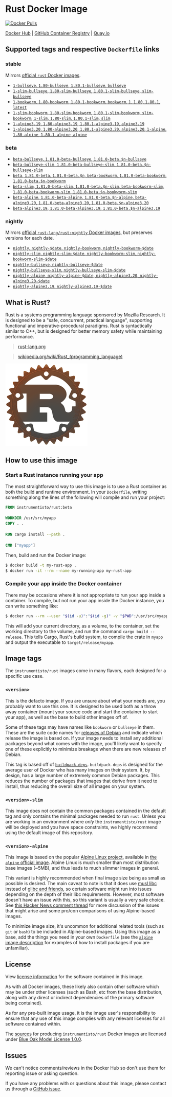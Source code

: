 Rust Docker Image
=================

[![Docker Pulls](https://img.shields.io/docker/pulls/instrumentisto/rust.svg)](https://hub.docker.com/r/instrumentisto/rust)

[Docker Hub](https://hub.docker.com/r/instrumentisto/rust)
| [GitHub Container Registry](https://github.com/orgs/instrumentisto/packages/container/package/rust)
| [Quay.io](https://quay.io/repository/instrumentisto/rust)




## Supported tags and respective `Dockerfile` links


### stable

Mirrors [official `rust` Docker images][1].

- [`1-bullseye`, `1.80-bullseye`, `1.80.1-bullseye`, `bullseye`][303]
- [`1-slim-bullseye`, `1.80-slim-bullseye`, `1.80.1-slim-bullseye`, `slim-bullseye`][304]
- [`1-bookworm`, `1.80-bookworm`, `1.80.1-bookworm`, `bookworm`, `1`, `1.80`, `1.80.1`, `latest`][305]
- [`1-slim-bookworm`, `1.80-slim-bookworm`, `1.80.1-slim-bookworm`, `slim-bookworm`, `1-slim`, `1.80-slim`, `1.80.1-slim`, `slim`][306]
- [`1-alpine3.19`, `1.80-alpine3.19`, `1.80.1-alpine3.19`, `alpine3.19`][309]
- [`1-alpine3.20`, `1.80-alpine3.20`, `1.80.1-alpine3.20`, `alpine3.20`, `1-alpine`, `1.80-alpine`, `1.80.1-alpine`, `alpine`][310]


### beta

- [`beta-bullseye`, `1.81.0-beta-bullseye`, `1.81.0-beta.$n-bullseye`][203]
- [`beta-bullseye-slim`, `1.81.0-beta-bullseye-slim`, `1.81.0-beta.$n-bullseye-slim`][204]
- [`beta`, `1.81.0-beta`, `1.81.0-beta.$n`, `beta-bookworm`, `1.81.0-beta-bookworm`, `1.81.0-beta.$n-bookworm`][205]
- [`beta-slim`, `1.81.0-beta-slim`, `1.81.0-beta.$n-slim`, `beta-bookworm-slim`, `1.81.0-beta-bookworm-slim`, `1.81.0-beta.$n-bookworm-slim`][206]
- [`beta-alpine`, `1.81.0-beta-alpine`, `1.81.0-beta.$n-alpine`, `beta-alpine3.20`, `1.81.0-beta-alpine3.20`, `1.81.0-beta.$n-alpine3.20`][209]
- [`beta-alpine3.19`, `1.81.0-beta-alpine3.19`, `1.81.0-beta.$n-alpine3.19`][210]


### nightly

Mirrors [official `rust-lang/rust:nightly` Docker images][2], but preserves versions for each date.

- [`nightly`, `nightly-$date`, `nightly-bookworm`, `nightly-bookworm-$date`][101]
- [`nightly-slim`, `nightly-slim-$date`, `nightly-bookworm-slim`, `nightly-bookworm-slim-$date`][102]
- [`nightly-bullseye`, `nightly-bullseye-$date`][103]
- [`nightly-bullseye-slim`, `nightly-bullseye-slim-$date`][104]
- [`nightly-alpine`, `nightly-alpine-$date`, `nightly-alpine3.20`, `nightly-alpine3.20-$date`][107]
- [`nightly-alpine3.19`, `nightly-alpine3.19-$date`][108]




## What is Rust?

Rust is a systems programming language sponsored by Mozilla Research. It is designed to be a "safe, concurrent, practical language", supporting functional and imperative-procedural paradigms. Rust is syntactically similar to C++, but is designed for better memory safety while maintaining performance.

> [rust-lang.org](https://rust-lang.org)

> [wikipedia.org/wiki/Rust_(programming_language)](https://wikipedia.org/wiki/Rust_(programming_language))

![Rust Logo](https://raw.githubusercontent.com/docker-library/docs/a11c341c57de07fbccfed7b21ea92d4bc40130a2/rust/logo.png)




## How to use this image


### Start a Rust instance running your app

The most straightforward way to use this image is to use a Rust container as both the build and runtime environment. In your `Dockerfile`, writing something along the lines of the following will compile and run your project:

```Dockerfile
FROM instrumentisto/rust:beta

WORKDIR /usr/src/myapp
COPY . .

RUN cargo install --path .

CMD ["myapp"]
```

Then, build and run the Docker image:

```bash
$ docker build -t my-rust-app .
$ docker run -it --rm --name my-running-app my-rust-app
```


### Compile your app inside the Docker container

There may be occasions where it is not appropriate to run your app inside a container. To compile, but not run your app inside the Docker instance, you can write something like:

```bash
$ docker run --rm --user "$(id -u)":"$(id -g)" -v "$PWD":/usr/src/myapp -w /usr/src/myapp instrumentisto/rust:beta cargo build --release
```

This will add your current directory, as a volume, to the container, set the working directory to the volume, and run the command `cargo build --release`. This tells Cargo, Rust's build system, to compile the crate in `myapp` and output the executable to `target/release/myapp`.




## Image tags

The `instrumentisto/rust` images come in many flavors, each designed for a specific use case.


### `<version>`

This is the defacto image. If you are unsure about what your needs are, you probably want to use this one. It is designed to be used both as a throw away container (mount your source code and start the container to start your app), as well as the base to build other images off of.

Some of these tags may have names like `bookworm` or `bullseye` in them. These are the suite code names for [releases of Debian][11] and indicate which release the image is based on. If your image needs to install any additional packages beyond what comes with the image, you'll likely want to specify one of these explicitly to minimize breakage when there are new releases of Debian.

This tag is based off of [`buildpack-deps`][12]. `buildpack-deps` is designed for the average user of Docker who has many images on their system. It, by design, has a large number of extremely common Debian packages. This reduces the number of packages that images that derive from it need to install, thus reducing the overall size of all images on your system.


### `<version>-slim`

This image does not contain the common packages contained in the default tag and only contains the minimal packages needed to run `rust`. Unless you are working in an environment where _only_ the `instrumentisto/rust` image will be deployed and you have space constraints, we highly recommend using the default image of this repository.


### `<version>-alpine`

This image is based on the popular [Alpine Linux project][21], available in [the `alpine` official image][22]. Alpine Linux is much smaller than most distribution base images (~5MB), and thus leads to much slimmer images in general.

This variant is highly recommended when final image size being as small as possible is desired. The main caveat to note is that it does use [musl libc][23] instead of [glibc and friends][24], so certain software might run into issues depending on the depth of their libc requirements. However, most software doesn't have an issue with this, so this variant is usually a very safe choice. See [this Hacker News comment thread][25] for more discussion of the issues that might arise and some pro/con comparisons of using Alpine-based images.

To minimize image size, it's uncommon for additional related tools (such as `git` or `bash`) to be included in Alpine-based images. Using this image as a base, add the things you need in your own `Dockerfile` (see the [`alpine` image description][22] for examples of how to install packages if you are unfamiliar).




## License

View [license information][3] for the software contained in this image.

As with all Docker images, these likely also contain other software which may be under other licenses (such as Bash, etc from the base distribution, along with any direct or indirect dependencies of the primary software being contained).

As for any pre-built image usage, it is the image user's responsibility to ensure that any use of this image complies with any relevant licenses for all software contained within.

The [sources][31] for producing `instrumentisto/rust` Docker images are licensed under [Blue Oak Model License 1.0.0][32].




## Issues

We can't notice comments/reviews in the Docker Hub so don't use them for reporting issue or asking question.

If you have any problems with or questions about this image, please contact us through a [GitHub issue][33].





[1]: https://hub.docker.com/_/rust
[2]: https://hub.docker.com/r/rustlang/rust
[3]: https://www.rust-lang.org/en-US/legal.html

[11]: https://wiki.debian.org/DebianReleases
[12]: https://hub.docker.com/_/buildpack-deps

[21]: http://alpinelinux.org
[22]: https://hub.docker.com/_/alpine
[23]: http://www.musl-libc.org
[24]: http://www.etalabs.net/compare_libcs.html
[25]: https://news.ycombinator.com/item?id=10782897

[31]: https://github.com/instrumentisto/rust-docker-image
[32]: https://github.com/instrumentisto/rust-docker-image/blob/main/LICENSE.md
[33]: https://github.com/instrumentisto/rust-docker-image/issues

[101]: https://github.com/rust-lang/docker-rust/blob/master/nightly/bookworm/Dockerfile
[102]: https://github.com/rust-lang/docker-rust/blob/master/nightly/bookworm/slim/Dockerfile
[103]: https://github.com/rust-lang/docker-rust/blob/master/nightly/bullseye/Dockerfile
[104]: https://github.com/rust-lang/docker-rust/blob/master/nightly/bullseye/slim/Dockerfile
[107]: https://github.com/rust-lang/docker-rust/blob/master/nightly/alpine3.20/Dockerfile
[108]: https://github.com/rust-lang/docker-rust/blob/master/nightly/alpine3.19/Dockerfile

[203]: https://github.com/instrumentisto/rust-docker-image/blob/main/beta/bullseye/Dockerfile
[204]: https://github.com/instrumentisto/rust-docker-image/blob/main/beta/bullseye-slim/Dockerfile
[205]: https://github.com/instrumentisto/rust-docker-image/blob/main/beta/bookworm/Dockerfile
[206]: https://github.com/instrumentisto/rust-docker-image/blob/main/beta/bookworm-slim/Dockerfile
[209]: https://github.com/instrumentisto/rust-docker-image/blob/main/beta/alpine3.20/Dockerfile
[210]: https://github.com/instrumentisto/rust-docker-image/blob/main/beta/alpine3.19/Dockerfile

[303]: https://github.com/rust-lang/docker-rust/blob/master/1.80.1/bullseye/Dockerfile
[304]: https://github.com/rust-lang/docker-rust/blob/master/1.80.1/bullseye/slim/Dockerfile
[305]: https://github.com/rust-lang/docker-rust/blob/master/1.80.1/bookworm/Dockerfile
[306]: https://github.com/rust-lang/docker-rust/blob/master/1.80.1/bookworm/slim/Dockerfile
[309]: https://github.com/rust-lang/docker-rust/blob/master/1.80.1/alpine3.19/Dockerfile
[310]: https://github.com/rust-lang/docker-rust/blob/master/1.80.1/alpine3.20/Dockerfile
